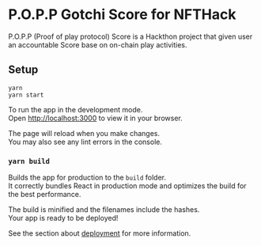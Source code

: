 # P.O.P.P Gotchi Score for NFTHack

P.O.P.P (Proof of play protocol) Score is a Hackthon project that given user an accountable Score base on on-chain play activities.

## Setup

```
yarn
yarn start
```

To run the app in the development mode.\
Open [http://localhost:3000](http://localhost:3000) to view it in your browser.

The page will reload when you make changes.\
You may also see any lint errors in the console.

### `yarn build`

Builds the app for production to the `build` folder.\
It correctly bundles React in production mode and optimizes the build for the best performance.

The build is minified and the filenames include the hashes.\
Your app is ready to be deployed!

See the section about [deployment](https://facebook.github.io/create-react-app/docs/deployment) for more information.
